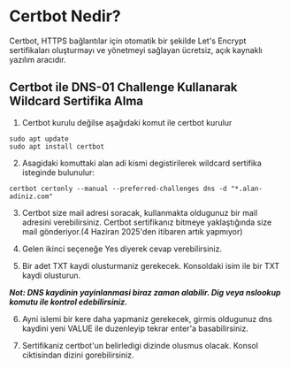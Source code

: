 # Certbot Nedir?

Certbot, HTTPS bağlantılar için otomatik bir şekilde Let's Encrypt sertifikaları oluşturmayı ve yönetmeyi sağlayan ücretsiz, açık kaynaklı yazılım aracıdır.

## Certbot ile DNS-01 Challenge Kullanarak Wildcard Sertifika Alma

1. Certbot kurulu değilse aşağıdaki komut ile certbot kurulur

```
sudo apt update
sudo apt install certbot
```

2. Asagidaki komuttaki alan adi kismi degistirilerek wildcard sertifika isteginde bulunulur:

```
certbot certonly --manual --preferred-challenges dns -d "*.alan-adiniz.com"

```

3. Certbot size mail adresi soracak, kullanmakta oldugunuz bir mail adresini verebilirsiniz. Certbot sertifikanız bitmeye yaklaştığında size mail gönderiyor.(4 Haziran 2025'den itibaren artık yapmıyor)

4. Gelen ikinci seçeneğe Yes diyerek cevap verebilirsiniz.

5. Bir adet TXT kaydi olusturmaniz gerekecek. Konsoldaki isim ile bir TXT kaydi olusturun.

***Not: DNS kaydinin yayinlanmasi biraz zaman alabilir. Dig veya nslookup komutu ile kontrol edebilirsiniz.***
 
6. Ayni islemi bir kere daha yapmaniz gerekecek, girmis oldugunuz dns kaydini yeni VALUE ile duzenleyip tekrar enter'a basabilirsiniz.

7. Sertifikaniz certbot'un belirledigi dizinde olusmus olacak. Konsol ciktisindan dizini gorebilirsiniz.